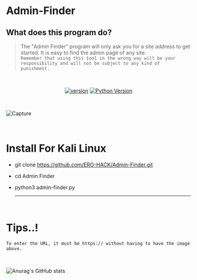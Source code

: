 # Admin-Finder

## What does this program do?
> The "Admin Finder" program will only ask you for a site address to get started. It is easy to find the admin page of any site. <br>
> `Remember that using this tool in the wrong way will be your responsibility and will not be subject to any kind of punishment.`
<br>

<p align='center'>
<a href="https://github.com/Tuhinshubhra/CMSeeK/releases/tag/v.1.1.3"><img src="https://img.shields.io/badge/Version-1.0.0-brightgreen.svg?style=style=flat-square" alt="version"></a>
<a href="https://github.com/ERO-HACK/Admin-Finder"><img src="https://img.shields.io/badge/python-3.11.3-orange.svg?style=style=flat-square" alt="Python Version"></a> 
</p>
<br>

![Capture](https://github.com/ERO-HACK/Admin-Finder/assets/72475141/c7662a2e-a59a-42ec-8fa6-ae43f05bab05)

<br>

# Install For Kali Linux
- git clone https://github.com/ERO-HACK/Admin-Finder.git
- cd Admin Finder
- python3 admin-finder.py

  -----------------------------------------------------------
<br>

# Tips..!
`To enter the URL, it must be https:// without having to have the image above.`

<br>

![Anurag's GitHub stats](https://github-readme-stats.vercel.app/api?username=ero-hack&theme=merko&show_icons=true)
